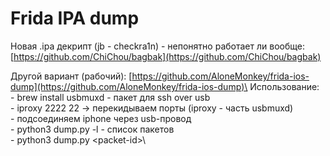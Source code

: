 # Frida IPA dump

Новая .ipa декрипт (jb - checkra1n) - непонятно работает ли вообще: [https://github.com/ChiChou/bagbak](https://github.com/ChiChou/bagbak)

Другой вариант (рабочий): [https://github.com/AloneMonkey/frida-ios-dump](https://github.com/AloneMonkey/frida-ios-dump)\
Использование:\
\- brew install usbmuxd - пакет для ssh over usb\
\- iproxy 2222 22 -> перекидываем порты (iproxy - часть usbmuxd)\
\- подсоединяем iphone через usb-провод\
\- python3 dump.py -l - список пакетов\
\- python3 dump.py \<packet-id>\




